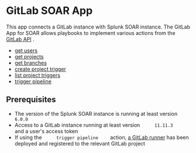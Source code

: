 [comment]: # "File: README.md"
[comment]: # "Copyright (c) Peter Bertel, 2020-2023"
[comment]: # ""
[comment]: # "Licensed under Apache 2.0 (https://www.apache.org/licenses/LICENSE-2.0.txt)"
[comment]: # ""
# GitLab SOAR App

This app connects a GitLab instance with Splunk SOAR instance. The GitLab App for SOAR allows
playbooks to implement various actions from the [GitLab
API](https://docs.gitlab.com/ee/api/api_resources.html) .

-   [get users](https://docs.gitlab.com/ee/api/users.html#for-normal-users)
-   [get projects](https://docs.gitlab.com/ee/api/projects.html#list-all-projects)
-   [get branches](https://docs.gitlab.com/ee/api/branches.html#list-repository-branches)
-   [create project
    trigger](https://docs.gitlab.com/ee/api/pipeline_triggers.html#create-a-project-trigger)
-   [list project
    triggers](https://docs.gitlab.com/ee/api/pipeline_triggers.html#list-project-triggers)
-   [trigger pipeline](https://docs.gitlab.com/ee/ci/triggers/#triggering-a-pipeline)

## Prerequisites

-   The version of the Splunk SOAR instance is running at least version `      6.0.0     `
-   Access to a GitLab instance running at least version `      11.11.3     ` and a user's access
    token
-   If using the `      trigger pipeline     ` action, [a GitLab
    runner](https://docs.gitlab.com/runner/install/linux-manually.html) has been deployed and
    registered to the relevant GitLab project
